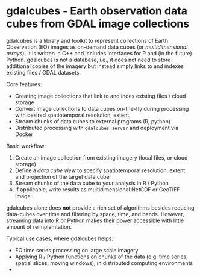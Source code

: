 # gdalcubes - Earth observation data cubes from GDAL image collections


gdalcubes is a library and toolkit to represent collections of Earth Observation (EO) images
as on-demand data cubes (or _multidimensional arrays_). It is written in C++ and includes interfaces
for R and (in the future) Python. gdalcubes is not a database, i.e., it does not need to store additional copies of the imagery but instead
simply links to and indexes existing files / GDAL datasets. 

Core features:

- Creating image collections that link to and index existing files / cloud storage 
- Convert image collections to data cubes on-the-fly during processing with desired spatiotemporal resolution, extent, 
- Stream chunks of data cubes to external programs (R, python)
- Distributed processing with `gdalcubes_server` and deployment via Docker


Basic workflow:

1. Create an image collection from existing imagery (local files, or cloud storage)
2. Define a _data cube view_ to specify spatiotemporal resolution, extent, and projection of the target data cube
3. Stream chunks of the data cube to your analysis in R / Python
4. If applicable, write results as multidimensional NetCDF or GeoTIFF image  


gdalcubes alone does **not** provide a rich set of algorithms besides reducing data-cubes over time and filtering by space, time, and bands. However, 
streaming data into R or Python makes their power accessible with little amount of reimplemtation.

Typical use cases, where gdalcubes helps:
- EO time series processing on large scale imagery
- Applying R / Python functions on chunks of the data (e.g. time series, spatial slices, moving windows), in distributed computing environments
- 


   